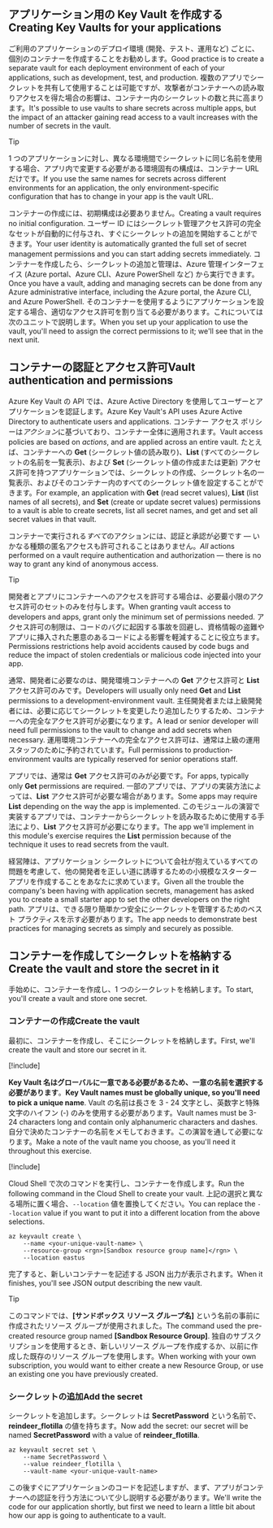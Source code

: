 ## <a name="creating-key-vaults-for-your-applications"></a><span data-ttu-id="46e5f-101">アプリケーション用の Key Vault を作成する</span><span class="sxs-lookup"><span data-stu-id="46e5f-101">Creating Key Vaults for your applications</span></span>

<span data-ttu-id="46e5f-102">ご利用のアプリケーションのデプロイ環境 (開発、テスト、運用など) ごとに、個別のコンテナーを作成することをお勧めします。</span><span class="sxs-lookup"><span data-stu-id="46e5f-102">Good practice is to create a separate vault for each deployment environment of each of your applications, such as development, test, and production.</span></span> <span data-ttu-id="46e5f-103">複数のアプリでシークレットを共有して使用することは可能ですが、攻撃者がコンテナーへの読み取りアクセスを得た場合の影響は、コンテナー内のシークレットの数と共に高まります。</span><span class="sxs-lookup"><span data-stu-id="46e5f-103">It's possible to use vaults to share secrets across multiple apps, but the impact of an attacker gaining read access to a vault increases with the number of secrets in the vault.</span></span>

> [!TIP]
> <span data-ttu-id="46e5f-104">1 つのアプリケーションに対し、異なる環境間でシークレットに同じ名前を使用する場合、アプリ内で変更する必要がある環境固有の構成は、コンテナー URL だけです。</span><span class="sxs-lookup"><span data-stu-id="46e5f-104">If you use the same names for secrets across different environments for an application, the only environment-specific configuration that has to change in your app is the vault URL.</span></span>

<span data-ttu-id="46e5f-105">コンテナーの作成には、初期構成は必要ありません。</span><span class="sxs-lookup"><span data-stu-id="46e5f-105">Creating a vault requires no initial configuration.</span></span> <span data-ttu-id="46e5f-106">ユーザー ID にはシークレット管理アクセス許可の完全なセットが自動的に付与され、すぐにシークレットの追加を開始することができます。</span><span class="sxs-lookup"><span data-stu-id="46e5f-106">Your user identity is automatically granted the full set of secret management permissions and you can start adding secrets immediately.</span></span> <span data-ttu-id="46e5f-107">コンテナーを作成したら、シークレットの追加と管理は、Azure 管理インターフェイス (Azure portal、Azure CLI、Azure PowerShell など) から実行できます。</span><span class="sxs-lookup"><span data-stu-id="46e5f-107">Once you have a vault, adding and managing secrets can be done from any Azure administrative interface, including the Azure portal, the Azure CLI, and Azure PowerShell.</span></span> <span data-ttu-id="46e5f-108">そのコンテナーを使用するようにアプリケーションを設定する場合、適切なアクセス許可を割り当てる必要があります。これについては次のユニットで説明します。</span><span class="sxs-lookup"><span data-stu-id="46e5f-108">When you set up your application to use the vault, you'll need to assign the correct permissions to it; we'll see that in the next unit.</span></span>

## <a name="vault-authentication-and-permissions"></a><span data-ttu-id="46e5f-109">コンテナーの認証とアクセス許可</span><span class="sxs-lookup"><span data-stu-id="46e5f-109">Vault authentication and permissions</span></span>

<span data-ttu-id="46e5f-110">Azure Key Vault の API では、Azure Active Directory を使用してユーザーとアプリケーションを認証します。</span><span class="sxs-lookup"><span data-stu-id="46e5f-110">Azure Key Vault's API uses Azure Active Directory to authenticate users and applications.</span></span> <span data-ttu-id="46e5f-111">コンテナー アクセス ポリシーは*アクション*に基づいており、コンテナー全体に適用されます。</span><span class="sxs-lookup"><span data-stu-id="46e5f-111">Vault access policies are based on *actions*, and are applied across an entire vault.</span></span> <span data-ttu-id="46e5f-112">たとえば、コンテナーへの **Get** (シークレット値の読み取り)、**List** (すべてのシークレットの名前を一覧表示)、および **Set** (シークレット値の作成または更新) アクセス許可を持つアプリケーションでは、シークレットの作成、シークレット名の一覧表示、およびそのコンテナー内のすべてのシークレット値を設定することができます。</span><span class="sxs-lookup"><span data-stu-id="46e5f-112">For example, an application with **Get** (read secret values), **List** (list names of all secrets), and **Set** (create or update secret values) permissions to a vault is able to create secrets, list all secret names, and get and set all secret values in that vault.</span></span>

<span data-ttu-id="46e5f-113">コンテナーで実行される*すべて*のアクションには、認証と承認が必要です &mdash; いかなる種類の匿名アクセスも許可されることはありません。</span><span class="sxs-lookup"><span data-stu-id="46e5f-113">*All* actions performed on a vault require authentication and authorization &mdash; there is no way to grant any kind of anonymous access.</span></span>

> [!TIP]
> <span data-ttu-id="46e5f-114">開発者とアプリにコンテナーへのアクセスを許可する場合は、必要最小限のアクセス許可のセットのみを付与します。</span><span class="sxs-lookup"><span data-stu-id="46e5f-114">When granting vault access to developers and apps, grant only the minimum set of permissions needed.</span></span> <span data-ttu-id="46e5f-115">アクセス許可の制限は、コードのバグに起因する事故を回避し、資格情報の盗難やアプリに挿入された悪意のあるコードによる影響を軽減することに役立ちます。</span><span class="sxs-lookup"><span data-stu-id="46e5f-115">Permissions restrictions help avoid accidents caused by code bugs and reduce the impact of stolen credentials or malicious code injected into your app.</span></span>

<span data-ttu-id="46e5f-116">通常、開発者に必要なのは、開発環境コンテナーへの **Get** アクセス許可と **List** アクセス許可のみです。</span><span class="sxs-lookup"><span data-stu-id="46e5f-116">Developers will usually only need **Get** and **List** permissions to a development-environment vault.</span></span> <span data-ttu-id="46e5f-117">主任開発者または上級開発者には、必要に応じてシークレットを変更したり追加したりするため、コンテナーへの完全なアクセス許可が必要になります。</span><span class="sxs-lookup"><span data-stu-id="46e5f-117">A lead or senior developer will need full permissions to the vault to change and add secrets when necessary.</span></span> <span data-ttu-id="46e5f-118">運用環境コンテナーへの完全なアクセス許可は、通常は上級の運用スタッフのために予約されています。</span><span class="sxs-lookup"><span data-stu-id="46e5f-118">Full permissions to production-environment vaults are typically reserved for senior operations staff.</span></span>

<span data-ttu-id="46e5f-119">アプリでは、通常は **Get** アクセス許可のみが必要です。</span><span class="sxs-lookup"><span data-stu-id="46e5f-119">For apps, typically only **Get** permissions are required.</span></span> <span data-ttu-id="46e5f-120">一部のアプリでは、アプリの実装方法によっては、**List** アクセス許可が必要な場合があります。</span><span class="sxs-lookup"><span data-stu-id="46e5f-120">Some apps may require **List** depending on the way the app is implemented.</span></span> <span data-ttu-id="46e5f-121">このモジュールの演習で実装するアプリでは、コンテナーからシークレットを読み取るために使用する手法により、**List** アクセス許可が必要になります。</span><span class="sxs-lookup"><span data-stu-id="46e5f-121">The app we'll implement in this module's exercise requires the **List** permission because of the technique it uses to read secrets from the vault.</span></span>

<span data-ttu-id="46e5f-122">経営陣は、アプリケーション シークレットについて会社が抱えているすべての問題を考慮して、他の開発者を正しい道に誘導するための小規模なスターター アプリを作成することをあなたに求めています。</span><span class="sxs-lookup"><span data-stu-id="46e5f-122">Given all the trouble the company's been having with application secrets, management has asked you to create a small starter app to set the other developers on the right path.</span></span> <span data-ttu-id="46e5f-123">アプリは、できる限り簡単かつ安全にシークレットを管理するためのベスト プラクティスを示す必要があります。</span><span class="sxs-lookup"><span data-stu-id="46e5f-123">The app needs to demonstrate best practices for managing secrets as simply and securely as possible.</span></span>

## <a name="create-the-vault-and-store-the-secret-in-it"></a><span data-ttu-id="46e5f-124">コンテナーを作成してシークレットを格納する</span><span class="sxs-lookup"><span data-stu-id="46e5f-124">Create the vault and store the secret in it</span></span>
<span data-ttu-id="46e5f-125">手始めに、コンテナーを作成し、1 つのシークレットを格納します。</span><span class="sxs-lookup"><span data-stu-id="46e5f-125">To start, you'll create a vault and store one secret.</span></span>

###  <a name="create-the-vault"></a><span data-ttu-id="46e5f-126">コンテナーの作成</span><span class="sxs-lookup"><span data-stu-id="46e5f-126">Create the vault</span></span>

<span data-ttu-id="46e5f-127">最初に、コンテナーを作成し、そこにシークレットを格納します。</span><span class="sxs-lookup"><span data-stu-id="46e5f-127">First, we'll create the vault and store our secret in it.</span></span>

[!include[](../../../includes/azure-sandbox-activate.md)]

<span data-ttu-id="46e5f-128">**Key Vault 名はグローバルに一意である必要があるため、一意の名前を選択する必要があります**。</span><span class="sxs-lookup"><span data-stu-id="46e5f-128">**Key Vault names must be globally unique, so you'll need to pick a unique name**.</span></span> <span data-ttu-id="46e5f-129">Vault の名前は長さを 3 - 24 文字とし、英数字と特殊文字のハイフン (-) のみを使用する必要があります。</span><span class="sxs-lookup"><span data-stu-id="46e5f-129">Vault names must be 3-24 characters long and contain only alphanumeric characters and dashes.</span></span> <span data-ttu-id="46e5f-130">自分で決めたコンテナーの名前をメモしておきます。この演習を通して必要になります。</span><span class="sxs-lookup"><span data-stu-id="46e5f-130">Make a note of the vault name you choose, as you'll need it throughout this exercise.</span></span>

[!include[](../../../includes/azure-sandbox-regions-first-mention-note.md)]

<span data-ttu-id="46e5f-131">Cloud Shell で次のコマンドを実行し、コンテナーを作成します。</span><span class="sxs-lookup"><span data-stu-id="46e5f-131">Run the following command in the Cloud Shell to create your vault.</span></span> <span data-ttu-id="46e5f-132">上記の選択と異なる場所に置く場合、`--location` 値を置換してください。</span><span class="sxs-lookup"><span data-stu-id="46e5f-132">You can replace the `--location` value if you want to put it into a different location from the above selections.</span></span>

```azurecli
az keyvault create \
    --name <your-unique-vault-name> \
    --resource-group <rgn>[Sandbox resource group name]</rgn> \
    --location eastus
```

<span data-ttu-id="46e5f-133">完了すると、新しいコンテナーを記述する JSON 出力が表示されます。</span><span class="sxs-lookup"><span data-stu-id="46e5f-133">When it finishes, you'll see JSON output describing the new vault.</span></span>

> [!TIP]
> <span data-ttu-id="46e5f-134">このコマンドでは、**<rgn>[サンドボックス リソース グループ名]</rgn>** という名前の事前に作成されたリソース グループが使用されました。</span><span class="sxs-lookup"><span data-stu-id="46e5f-134">The command used the pre-created resource group named **<rgn>[Sandbox Resource Group]</rgn>**.</span></span> <span data-ttu-id="46e5f-135">独自のサブスクリプションを使用するとき、新しいリソース グループを作成するか、以前に作成した既存のリソース グループを使用します。</span><span class="sxs-lookup"><span data-stu-id="46e5f-135">When working with your own subscription, you would want to either create a new Resource Group, or use an existing one you have previously created.</span></span>

### <a name="add-the-secret"></a><span data-ttu-id="46e5f-136">シークレットの追加</span><span class="sxs-lookup"><span data-stu-id="46e5f-136">Add the secret</span></span>

<span data-ttu-id="46e5f-137">シークレットを追加します。シークレットは **SecretPassword** という名前で、**reindeer_flotilla** の値を持ちます。</span><span class="sxs-lookup"><span data-stu-id="46e5f-137">Now add the secret: our secret will be named **SecretPassword** with a value of **reindeer_flotilla**.</span></span>

```azurecli
az keyvault secret set \
    --name SecretPassword \
    --value reindeer_flotilla \
    --vault-name <your-unique-vault-name>
```

<span data-ttu-id="46e5f-138">この後すぐにアプリケーションのコードを記述しますが、まず、アプリがコンテナーへの認証を行う方法について少し説明する必要があります。</span><span class="sxs-lookup"><span data-stu-id="46e5f-138">We'll write the code for our application shortly, but first we need to learn a little bit about how our app is going to authenticate to a vault.</span></span>